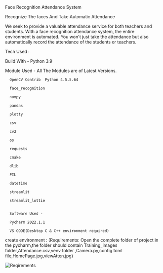 Face Recognition Attendance System

  Recognize The faces And Take Automatic Attendance
  
We seek to provide a valuable attendance service for both teachers and students.
With a face recognition attendance system, the entire environment is automated. You won't just take the attendance but also automatically record the attendance of the students or teachers.

Tech Used :

Build With -  Python 3.9

Module Used - All The Modules are of Latest Versions.

      OpenCV Contrib  Python 4.5.5.64
      
      face_recognition
      
      numpy
      
      pandas
      
      plotty
      
      csv
      
      cv2
      
      os
      
      requests
      
      cmake
      
      dlib
      
      PIL
      
      datetime
      
      streamlit
      
      streamlit_lottie
      
      
      Software Used -
      
      Pycharm 2022.1.1
      
      VS CODE(Desktop C & C++ environment required)
      

create environment :
(Requirements: Open the complete folder of project in the pycharm,the folder should contain Training_images folder,Attendance.csv,venv folder ,Camera.py,config.toml file,HomePage.jpg,viewAtten.jpg) 

![Reqirements](https://user-images.githubusercontent.com/89827357/170851784-feef7355-a7c9-4bbc-8375-020d72a14394.png)

